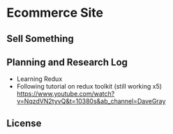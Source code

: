 # Ecommerce Site

## Sell Something

## Planning and Research Log

* Learning Redux 
* Following tutorial on redux toolkit (still working x5) https://www.youtube.com/watch?v=NqzdVN2tyvQ&t=10380s&ab_channel=DaveGray

## License